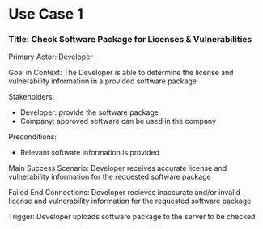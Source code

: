 Use Case 1 
===========
### Title: Check Software Package for Licenses & Vulnerabilities

Primary Actor: Developer

Goal in Context: The Developer is able to determine the license and vulnerability information in a provided software package

Stakeholders:
  * Developer: provide the software package
  * Company: approved software can be used in the company

Preconditions:
  * Relevant software information is provided

Main Success Scenario: Developer receives accurate license and vulnerability information for the requested software package

Failed End Connections: Developer recieves inaccurate and/or invalid license and vulnerability information for the requested
software package

Trigger: Developer uploads software package to the server to be checked 
